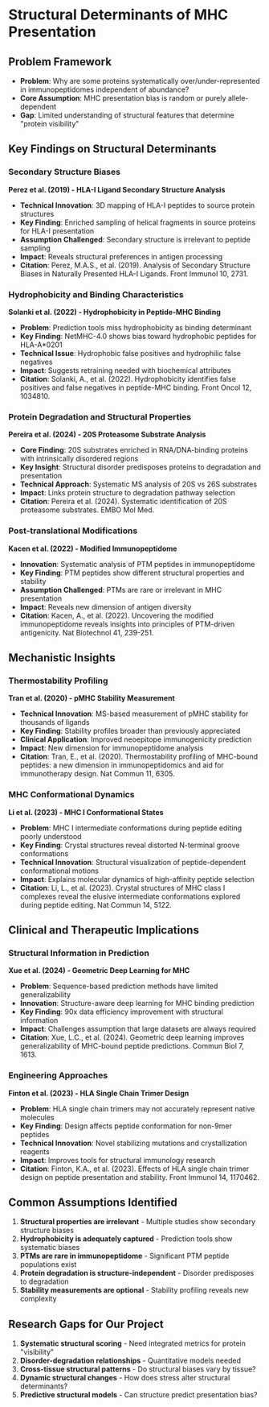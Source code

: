 # Structural Determinants of MHC Presentation

## Problem Framework
- **Problem**: Why are some proteins systematically over/under-represented in immunopeptidomes independent of abundance?
- **Core Assumption**: MHC presentation bias is random or purely allele-dependent
- **Gap**: Limited understanding of structural features that determine "protein visibility"

## Key Findings on Structural Determinants

### Secondary Structure Biases

**Perez et al. (2019) - HLA-I Ligand Secondary Structure Analysis**
- **Technical Innovation**: 3D mapping of HLA-I peptides to source protein structures
- **Key Finding**: Enriched sampling of helical fragments in source proteins for HLA-I presentation
- **Assumption Challenged**: Secondary structure is irrelevant to peptide sampling
- **Impact**: Reveals structural preferences in antigen processing
- **Citation**: Perez, M.A.S., et al. (2019). Analysis of Secondary Structure Biases in Naturally Presented HLA-I Ligands. Front Immunol 10, 2731.

### Hydrophobicity and Binding Characteristics

**Solanki et al. (2022) - Hydrophobicity in Peptide-MHC Binding**
- **Problem**: Prediction tools miss hydrophobicity as binding determinant
- **Key Finding**: NetMHC-4.0 shows bias toward hydrophobic peptides for HLA-A*0201
- **Technical Issue**: Hydrophobic false positives and hydrophilic false negatives
- **Impact**: Suggests retraining needed with biochemical attributes
- **Citation**: Solanki, A., et al. (2022). Hydrophobicity identifies false positives and false negatives in peptide-MHC binding. Front Oncol 12, 1034810.

### Protein Degradation and Structural Properties

**Pereira et al. (2024) - 20S Proteasome Substrate Analysis**
- **Core Finding**: 20S substrates enriched in RNA/DNA-binding proteins with intrinsically disordered regions
- **Key Insight**: Structural disorder predisposes proteins to degradation and presentation
- **Technical Approach**: Systematic MS analysis of 20S vs 26S substrates
- **Impact**: Links protein structure to degradation pathway selection
- **Citation**: Pereira et al. (2024). Systematic identification of 20S proteasome substrates. EMBO Mol Med.

### Post-translational Modifications

**Kacen et al. (2022) - Modified Immunopeptidome**
- **Innovation**: Systematic analysis of PTM peptides in immunopeptidome
- **Key Finding**: PTM peptides show different structural properties and stability
- **Assumption Challenged**: PTMs are rare or irrelevant in MHC presentation
- **Impact**: Reveals new dimension of antigen diversity
- **Citation**: Kacen, A., et al. (2022). Uncovering the modified immunopeptidome reveals insights into principles of PTM-driven antigenicity. Nat Biotechnol 41, 239-251.

## Mechanistic Insights

### Thermostability Profiling

**Tran et al. (2020) - pMHC Stability Measurement**
- **Technical Innovation**: MS-based measurement of pMHC stability for thousands of ligands
- **Key Finding**: Stability profiles broader than previously appreciated
- **Clinical Application**: Improved neoepitope immunogenicity prediction
- **Impact**: New dimension for immunopeptidome analysis
- **Citation**: Tran, E., et al. (2020). Thermostability profiling of MHC-bound peptides: a new dimension in immunopeptidomics and aid for immunotherapy design. Nat Commun 11, 6305.

### MHC Conformational Dynamics

**Li et al. (2023) - MHC I Conformational States**
- **Problem**: MHC I intermediate conformations during peptide editing poorly understood
- **Key Finding**: Crystal structures reveal distorted N-terminal groove conformations
- **Technical Innovation**: Structural visualization of peptide-dependent conformational motions
- **Impact**: Explains molecular dynamics of high-affinity peptide selection
- **Citation**: Li, L., et al. (2023). Crystal structures of MHC class I complexes reveal the elusive intermediate conformations explored during peptide editing. Nat Commun 14, 5122.

## Clinical and Therapeutic Implications

### Structural Information in Prediction

**Xue et al. (2024) - Geometric Deep Learning for MHC**
- **Problem**: Sequence-based prediction methods have limited generalizability
- **Innovation**: Structure-aware deep learning for MHC binding prediction
- **Key Finding**: 90x data efficiency improvement with structural information
- **Impact**: Challenges assumption that large datasets are always required
- **Citation**: Xue, L.C., et al. (2024). Geometric deep learning improves generalizability of MHC-bound peptide predictions. Commun Biol 7, 1613.

### Engineering Approaches

**Finton et al. (2023) - HLA Single Chain Trimer Design**
- **Problem**: HLA single chain trimers may not accurately represent native molecules
- **Key Finding**: Design affects peptide conformation for non-9mer peptides
- **Technical Innovation**: Novel stabilizing mutations and crystallization reagents
- **Impact**: Improves tools for structural immunology research
- **Citation**: Finton, K.A., et al. (2023). Effects of HLA single chain trimer design on peptide presentation and stability. Front Immunol 14, 1170462.

## Common Assumptions Identified

1. **Structural properties are irrelevant** - Multiple studies show secondary structure biases
2. **Hydrophobicity is adequately captured** - Prediction tools show systematic biases
3. **PTMs are rare in immunopeptidome** - Significant PTM peptide populations exist
4. **Protein degradation is structure-independent** - Disorder predisposes to degradation
5. **Stability measurements are optional** - Stability profiling reveals new complexity

## Research Gaps for Our Project

1. **Systematic structural scoring** - Need integrated metrics for protein "visibility"
2. **Disorder-degradation relationships** - Quantitative models needed
3. **Cross-tissue structural patterns** - Do structural biases vary by tissue?
4. **Dynamic structural changes** - How does stress alter structural determinants?
5. **Predictive structural models** - Can structure predict presentation bias?
